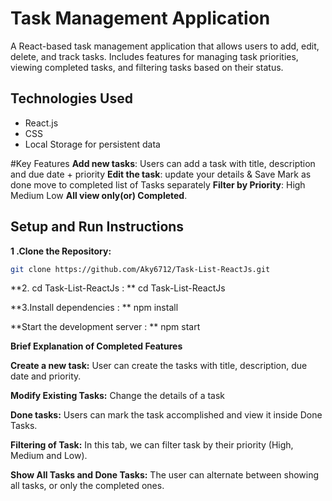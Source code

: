 # Task Management Application

A React-based task management application that allows users to add, edit, delete, and track tasks. Includes features for managing task priorities, viewing completed tasks, and filtering tasks based on their status.

## Technologies Used

- React.js
- CSS
- Local Storage for persistent data


#Key Features 
**Add new tasks**: Users can add a task with title, description and due date + priority 
**Edit the task**: update your details & Save Mark as done move to completed list of Tasks separately 
**Filter by Priority**: High Medium Low 
**All view only(or) Completed**.

## Setup and Run Instructions

 **1 .Clone the Repository:**
  ```bash
git clone https://github.com/Aky6712/Task-List-ReactJs.git
```
**2. cd Task-List-ReactJs : **
cd Task-List-ReactJs

**3.Install dependencies : **
npm install

**Start the development server : **
npm start

**Brief Explanation of Completed Features**

**Create a new task:** User can create the tasks with title, description, due date and priority.

**Modify Existing Tasks:** Change the details of a task

**Done tasks:** Users can mark the task accomplished and view it inside Done Tasks.

**Filtering of Task:** In this tab, we can filter task by their priority (High, Medium and Low).

**Show All Tasks and Done Tasks:** The user can alternate between showing all tasks, or only the completed ones.

